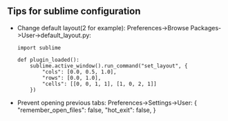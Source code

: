 ## Tips for sublime configuration

- Change default layout(2 for example):
    Preferences->Browse Packages->User->default_layout.py:

    ```
    import sublime
    
    def plugin_loaded():
        sublime.active_window().run_command("set_layout", {
            "cols": [0.0, 0.5, 1.0],
            "rows": [0.0, 1.0],
            "cells": [[0, 0, 1, 1], [1, 0, 2, 1]]
        })
    ```

- Prevent opening previous tabs:
    Preferences->Settings->User:
    {
        "remember_open_files": false,
        "hot_exit": false,
    }


